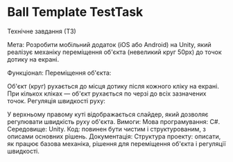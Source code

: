 # Ball Template TestTask
Технічне завдання (ТЗ)

Мета:
Розробити мобільний додаток (iOS або Android) на Unity, який реалізує механіку переміщення об'єкта (невеликий круг 50px) до точок дотику на екрані.

Функціонал:
Переміщення об'єкта:

Об'єкт (круг) рухається до місця дотику після кожного кліку на екрані.
При кількох кліках — об'єкт рухається по черзі до всіх зазначених точок.
Регуляція швидкості руху:

У верхньому правому куті відображається слайдер, який дозволяє регулювати швидкість руху об'єкта.
Вимоги:
Мова програмування: C#.
Середовище: Unity.
Код: повинен бути чистим і структурованим, з описами основних рішень.
Документація:
Структура проекту: описати, як працює базова механіка, рішення для переміщення об'єкта і регуляції швидкості.

